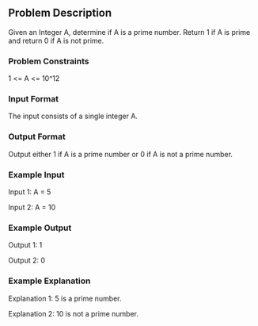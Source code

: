 ## Problem Description

Given an Integer A, determine if A is a prime number. Return 1 if A is prime and return 0 if A is not prime.

### Problem Constraints

1 <= A <= 10^12

### Input Format

The input consists of a single integer A.

### Output Format

Output either 1 if A is a prime number or 0 if A is not a prime number.

### Example Input

Input 1:
A = 5

Input 2:
A = 10

### Example Output

Output 1:
1

Output 2:
0

### Example Explanation

Explanation 1:
5 is a prime number.

Explanation 2:
10 is not a prime number.